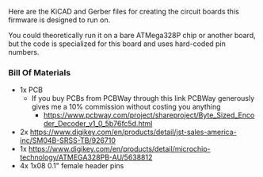 Here are the KiCAD and Gerber files for creating the circuit boards this firmware is designed to run on.

You could theoretically run it on a bare ATMega328P chip or another board, but the code is specialized for this board and uses hard-coded pin numbers.

### Bill Of Materials

* 1x PCB
    * If you buy PCBs from PCBWay through this link PCBWay generously gives me a 10% commission without costing you anything
        * https://www.pcbway.com/project/shareproject/Byte_Sized_Encoder_Decoder_v1_0_5b76fc5d.html
* 2x https://www.digikey.com/en/products/detail/jst-sales-america-inc/SM04B-SRSS-TB/926710
* 1x https://www.digikey.com/en/products/detail/microchip-technology/ATMEGA328PB-AU/5638812
* 4x 1x08 0.1" female header pins
